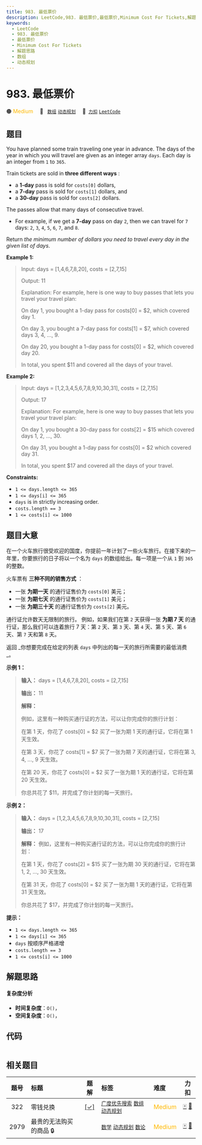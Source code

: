 ```yaml
---
title: 983. 最低票价
description: LeetCode,983. 最低票价,最低票价,Minimum Cost For Tickets,解题思路,数组,动态规划
keywords:
  - LeetCode
  - 983. 最低票价
  - 最低票价
  - Minimum Cost For Tickets
  - 解题思路
  - 数组
  - 动态规划
---
```


# 983. 最低票价

🟠 <font color=#ffb800>Medium</font>&emsp; 🔖&ensp; [`数组`](/tag/array.md) [`动态规划`](/tag/dynamic-programming.md)&emsp; 🔗&ensp;[`力扣`](https://leetcode.cn/problems/minimum-cost-for-tickets) [`LeetCode`](https://leetcode.com/problems/minimum-cost-for-tickets)

## 题目

You have planned some train traveling one year in advance. The days of the
year in which you will travel are given as an integer array `days`. Each day
is an integer from `1` to `365`.

Train tickets are sold in **three different ways** :

  * a **1-day** pass is sold for `costs[0]` dollars,
  * a **7-day** pass is sold for `costs[1]` dollars, and
  * a **30-day** pass is sold for `costs[2]` dollars.

The passes allow that many days of consecutive travel.

  * For example, if we get a **7-day** pass on day `2`, then we can travel for `7` days: `2`, `3`, `4`, `5`, `6`, `7`, and `8`.

Return _the minimum number of dollars you need to travel every day in the
given list of days_.



**Example 1:**

> Input: days = [1,4,6,7,8,20], costs = [2,7,15]
> 
> Output: 11
> 
> Explanation: For example, here is one way to buy passes that lets you travel your travel plan:
> 
> On day 1, you bought a 1-day pass for costs[0] = $2, which covered day 1.
> 
> On day 3, you bought a 7-day pass for costs[1] = $7, which covered days 3, 4, ..., 9.
> 
> On day 20, you bought a 1-day pass for costs[0] = $2, which covered day 20.
> 
> In total, you spent $11 and covered all the days of your travel.

**Example 2:**

> Input: days = [1,2,3,4,5,6,7,8,9,10,30,31], costs = [2,7,15]
> 
> Output: 17
> 
> Explanation: For example, here is one way to buy passes that lets you travel your travel plan:
> 
> On day 1, you bought a 30-day pass for costs[2] = $15 which covered days 1, 2, ..., 30.
> 
> On day 31, you bought a 1-day pass for costs[0] = $2 which covered day 31.
> 
> In total, you spent $17 and covered all the days of your travel.

**Constraints:**

  * `1 <= days.length <= 365`
  * `1 <= days[i] <= 365`
  * `days` is in strictly increasing order.
  * `costs.length == 3`
  * `1 <= costs[i] <= 1000`


## 题目大意

在一个火车旅行很受欢迎的国度，你提前一年计划了一些火车旅行。在接下来的一年里，你要旅行的日子将以一个名为 `days` 的数组给出。每一项是一个从 `1`
到 `365` 的整数。

火车票有 **三种不同的销售方式** ：

  * 一张 **为期一天** 的通行证售价为 `costs[0]` 美元；
  * 一张 **为期七天** 的通行证售价为 `costs[1]` 美元；
  * 一张 **为期三十天** 的通行证售价为 `costs[2]` 美元。

通行证允许数天无限制的旅行。 例如，如果我们在第 `2` 天获得一张 **为期 7 天** 的通行证，那么我们可以连着旅行 7 天：第 `2` 天、第
`3` 天、第 `4` 天、第 `5` 天、第 `6` 天、第 `7` 天和第 `8` 天。

返回 _你想要完成在给定的列表  `days` 中列出的每一天的旅行所需要的最低消费 _。



**示例 1：**

> 
> 
> 
> 
> 
> **输入：** days = [1,4,6,7,8,20], costs = [2,7,15]
> 
> **输出：** 11
> 
> **解释：**
> 
> 例如，这里有一种购买通行证的方法，可以让你完成你的旅行计划：
> 
> 在第 1 天，你花了 costs[0] = $2 买了一张为期 1 天的通行证，它将在第 1 天生效。
> 
> 在第 3 天，你花了 costs[1] = $7 买了一张为期 7 天的通行证，它将在第 3, 4, ..., 9 天生效。
> 
> 在第 20 天，你花了 costs[0] = $2 买了一张为期 1 天的通行证，它将在第 20 天生效。
> 
> 你总共花了 $11，并完成了你计划的每一天旅行。
> 
> 

**示例 2：**

> 
> 
> 
> 
> 
> **输入：** days = [1,2,3,4,5,6,7,8,9,10,30,31], costs = [2,7,15]
> 
> **输出：** 17
> 
> **解释：** 例如，这里有一种购买通行证的方法，可以让你完成你的旅行计划： 
> 
> 在第 1 天，你花了 costs[2] = $15 买了一张为期 30 天的通行证，它将在第 1, 2, ..., 30 天生效。
> 
> 在第 31 天，你花了 costs[0] = $2 买了一张为期 1 天的通行证，它将在第 31 天生效。 
> 
> 你总共花了 $17，并完成了你计划的每一天旅行。
> 
> 



**提示：**

  * `1 <= days.length <= 365`
  * `1 <= days[i] <= 365`
  * `days` 按顺序严格递增
  * `costs.length == 3`
  * `1 <= costs[i] <= 1000`


## 解题思路

#### 复杂度分析

- **时间复杂度**：`O()`，
- **空间复杂度**：`O()`，

## 代码

```javascript

```

## 相关题目

<!-- prettier-ignore -->
| 题号 | 标题 | 题解 | 标签 | 难度 | 力扣 |
| :------: | :------ | :------: | :------ | :------ | :------: |
| 322 | 零钱兑换 | [[✓]](/problem/0322.md) |  [`广度优先搜索`](/tag/breadth-first-search.md) [`数组`](/tag/array.md) [`动态规划`](/tag/dynamic-programming.md) | <font color=#ffb800>Medium</font> | [🀄️](https://leetcode.cn/problems/coin-change) [🔗](https://leetcode.com/problems/coin-change) |
| 2979 | 最贵的无法购买的商品 🔒 |  |  [`数学`](/tag/math.md) [`动态规划`](/tag/dynamic-programming.md) [`数论`](/tag/number-theory.md) | <font color=#ffb800>Medium</font> | [🀄️](https://leetcode.cn/problems/most-expensive-item-that-can-not-be-bought) [🔗](https://leetcode.com/problems/most-expensive-item-that-can-not-be-bought) |